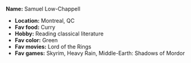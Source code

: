 **Name:** Samuel Low-Chappell

* **Location:** Montreal, QC
* **Fav food:** Curry
* **Hobby:** Reading classical literature
* **Fav color:** Green
* **Fav movies:** Lord of the Rings
* **Fav games:** Skyrim, Heavy Rain, Middle-Earth: Shadows of Mordor